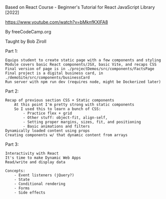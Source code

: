 Based on React Course - Beginner's Tutorial for React JavaScript Library [2022]

https://www.youtube.com/watch?v=bMknfKXIFA8

By freeCodeCamp.org

Taught by Bob Ziroll

Part 1:

	Equips student to create static page with a few components and styling
	Module covers basic React components/JSX, basic Vite, and recaps CSS
	Final version of page is in ./projectDemos/src/components/FactsPage
	Final project is a digital business card, in ./demoSite/src/components/businessCard
	Run server with npm run dev (requires node, might be Dockerized later)

Part 2:

	Recap of previous section CSS + Static components
		At this point I'm pretty strong with static components
		So I used this to learn a bunch of CSS:
			- Practice flex + grid
			- Other stuff: object-fit, align-self,
			- Setting proper margins, sizes, fit, and positioning
			- Basic animations and filters
	Dynamically loaded content using props
	Creating components w/ that dynamic content from arrays

Part 3:

	Interactivity with React
	It's time to make Dynamic Web Apps
	Read/write and display data

	Concepts:
		- Event listeners (jQuery?)
		- State
		- Conditional rendering
		- Forms
		- Side effects
